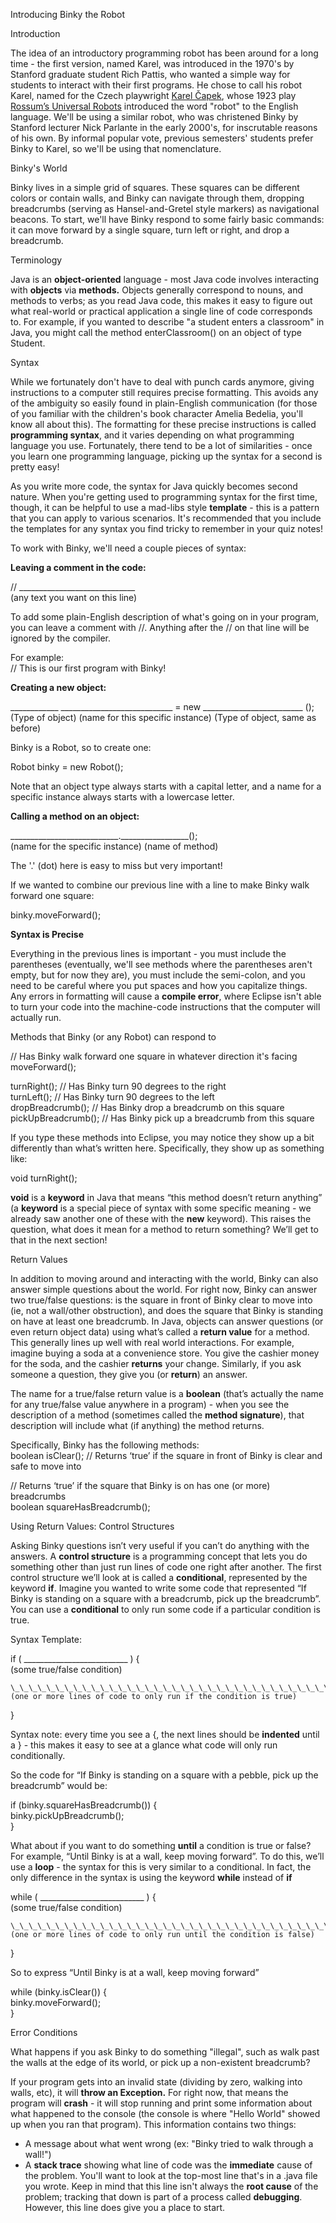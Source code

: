 Introducing Binky the Robot

Introduction

The idea of an introductory programming robot has been around for a long time \- the first version, named Karel, was introduced in the 1970's by Stanford graduate student Rich Pattis, who wanted a simple way for students to interact with their first programs. He chose to call his robot Karel, named for the Czech playwright [Karel Čapek](https://en.wikipedia.org/wiki/Karel_%C4%8Capek), whose 1923 play [Rossum’s Universal Robots](https://en.wikipedia.org/wiki/R.U.R.) introduced the word "robot" to the English language. We'll be using a similar robot, who was christened Binky by Stanford lecturer Nick Parlante in the early 2000's, for inscrutable reasons of his own. By informal popular vote, previous semesters' students prefer Binky to Karel, so we'll be using that nomenclature. 

Binky's World

Binky lives in a simple grid of squares. These squares can be different colors or contain walls, and Binky can navigate through them, dropping breadcrumbs (serving as Hansel-and-Gretel style markers) as navigational beacons. To start, we'll have Binky respond to some fairly basic commands: it can move forward by a single square, turn left or right, and drop a breadcrumb.

Terminology

Java is an **object-oriented** language \- most Java code involves interacting with **objects** via **methods.** Objects generally correspond to nouns, and methods to verbs; as you read Java code, this makes it easy to figure out what real-world or practical application a single line of code corresponds to. For example, if you wanted to describe "a student enters a classroom" in Java, you might call the method enterClassroom() on an object of type Student.

Syntax

While we fortunately don't have to deal with punch cards anymore, giving instructions to a computer still requires precise formatting. This avoids any of the ambiguity so easily found in plain-English communication (for those of you familiar with the children's book character Amelia Bedelia, you'll know all about this). The formatting for these precise instructions is called **programming syntax**, and it varies depending on what programming language you use. Fortunately, there tend to be a lot of similarities \- once you learn one programming language, picking up the syntax for a second is pretty easy\!

As you write more code, the syntax for Java quickly becomes second nature. When you're getting used to programming syntax for the first time, though, it can be helpful to use a mad-libs style **template** \- this is a pattern that you can apply to various scenarios. It's recommended that you include the templates for any syntax you find tricky to remember in your quiz notes\!

To work with Binky, we'll need a couple pieces of syntax:

**Leaving a comment in the code:**

// \_\_\_\_\_\_\_\_\_\_\_\_\_\_\_\_\_\_\_\_\_\_\_\_\_\_\_\_\_  
    (any text you want on this line)

To add some plain-English description of what's going on in your program, you can leave a comment with //. Anything after the // on that line will be ignored by the compiler.

For example:  
// This is our first program with Binky\!

**Creating a new object:**

\_\_\_\_\_\_\_\_\_\_\_\_        \_\_\_\_\_\_\_\_\_\_\_\_\_\_\_\_\_\_\_\_\_\_\_\_\_\_\_\_ \= new \_\_\_\_\_\_\_\_\_\_\_\_\_\_\_\_\_\_\_\_\_\_\_\_\_ ();  
(Type of object)         (name for this specific instance)              (Type of object, same as before) 

Binky is a Robot, so to create one:

Robot binky \= new Robot();

Note that an object type always starts with a capital letter, and a name for a specific instance always starts with a lowercase letter.

**Calling a method on an object:**

\_\_\_\_\_\_\_\_\_\_\_\_\_\_\_\_\_\_\_\_\_\_\_\_\_\_\_.\_\_\_\_\_\_\_\_\_\_\_\_\_\_\_\_\_();  
(name for the specific instance)     (name of method)

The '.' (dot) here is easy to miss but very important\! 

If we wanted to combine our previous line with a line to make Binky walk forward one square:

binky.moveForward();

**Syntax is Precise**

Everything in the previous lines is important \- you must include the parentheses (eventually, we'll see methods where the parentheses aren't empty, but for now they are), you must include the semi-colon, and you need to be careful where you put spaces and how you capitalize things. Any errors in formatting will cause a **compile error**, where Eclipse isn't able to turn your code into the machine-code instructions that the computer will actually run.

Methods that Binky (or any Robot) can respond to

// Has Binky walk forward one square in whatever direction it's facing  
moveForward(); 

turnRight();  // Has Binky turn 90 degrees to the right  
turnLeft(); // Has Binky turn 90 degrees to the left  
dropBreadcrumb(); // Has Binky drop a breadcrumb on this square  
pickUpBreadcrumb(); // Has Binky pick up a breadcrumb from this square

If you type these methods into Eclipse, you may notice they show up a bit differently than what’s written here. Specifically, they show up as something like:

void turnRight();

**void** is a **keyword** in Java that means “this method doesn’t return anything” (a **keyword** is a special piece of syntax with some specific meaning \- we already saw another one of these with the **new** keyword). This raises the question, what does it mean for a method to return something? We’ll get to that in the next section\!

Return Values

In addition to moving around and interacting with the world, Binky can also answer simple questions about the world. For right now, Binky can answer two true/false questions: is the square in front of Binky clear to move into (ie, not a wall/other obstruction), and does the square that Binky is standing on have at least one breadcrumb. In Java, objects can answer questions (or even return object data) using what’s called a **return value** for a method. This generally lines up well with real world interactions. For example, imagine buying a soda at a convenience store. You give the cashier money for the soda, and the cashier **returns** your change. Similarly, if you ask someone a question, they give you (or **return**) an answer.

The name for a true/false return value is a **boolean** (that’s actually the name for any true/false value anywhere in a program) \- when you see the description of a method (sometimes called the **method signature**), that description will include what (if anything) the method returns. 

Specifically, Binky has the following methods:  
boolean isClear(); // Returns ‘true’ if the square in front of Binky is clear and safe to move into

// Returns ‘true’ if the square that Binky is on has one (or more) breadcrumbs  
boolean squareHasBreadcrumb(); 

Using Return Values: Control Structures

Asking Binky questions isn’t very useful if you can’t do anything with the answers. A **control structure** is a programming concept that lets you do something other than just run lines of code one right after another. The first control structure we’ll look at is called a **conditional**, represented by the keyword **if**. Imagine you wanted to write some code that represented “If Binky is standing on a square with a breadcrumb, pick up the breadcrumb”. You can use a **conditional** to only run some code if a particular condition is true.

Syntax Template:

if ( \_\_\_\_\_\_\_\_\_\_\_\_\_\_\_\_\_\_\_\_\_\_\_\_\_\_ ) {  
     (some true/false condition)  
     
    \_\_\_\_\_\_\_\_\_\_\_\_\_\_\_\_\_\_\_\_\_\_\_\_\_\_\_\_\_\_\_\_\_\_\_\_\_\_\_\_\_\_\_\_\_\_\_\_\_\_\_\_\_\_\_\_\_\_\_\_\_\_  
    (one or more lines of code to only run if the condition is true)

}

Syntax note: every time you see a {, the next lines should be **indented** until a } \- this makes it easy to see at a glance what code will only run conditionally.

So the code for “If Binky is standing on a square with a pebble, pick up the breadcrumb” would be:

if (binky.squareHasBreadcrumb()) {  
  binky.pickUpBreadcrumb();  
}

What about if you want to do something **until** a condition is true or false? For example, “Until Binky is at a wall, keep moving forward”. To do this, we’ll use a **loop** \- the syntax for this is very similar to a conditional. In fact, the only difference in the syntax is using the keyword **while** instead of **if**

while ( \_\_\_\_\_\_\_\_\_\_\_\_\_\_\_\_\_\_\_\_\_\_\_\_\_\_ ) {  
     (some true/false condition)  
     
    \_\_\_\_\_\_\_\_\_\_\_\_\_\_\_\_\_\_\_\_\_\_\_\_\_\_\_\_\_\_\_\_\_\_\_\_\_\_\_\_\_\_\_\_\_\_\_\_\_\_\_\_\_\_\_\_\_\_\_\_\_\_  
    (one or more lines of code to only run until the condition is false)

}

So to express “Until Binky is at a wall, keep moving forward”

while (binky.isClear()) {  
  binky.moveForward();  
}

Error Conditions

What happens if you ask Binky to do something "illegal", such as walk past the walls at the edge of its world, or pick up a non-existent breadcrumb?

If your program gets into an invalid state (dividing by zero, walking into walls, etc), it will **throw an Exception.** For right now, that means the program will **crash** \- it will stop running and print some information about what happened to the console (the console is where "Hello World" showed up when you ran that program). This information contains two things:

- A message about what went wrong (ex: "Binky tried to walk through a wall\!")  
- A **stack trace** showing what line of code was the **immediate** cause of the problem. You'll want to look at the top-most line that's in a .java file you wrote. Keep in mind that this line isn't always the **root cause** of the problem; tracking that down is part of a process called **debugging**. However, this line does give you a place to start.

